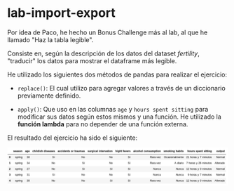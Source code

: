 # lab-import-export

Por idea de Paco, he hecho un Bonus Challenge más al lab, al que he llamado "Haz la tabla legible".

Consiste en, según la descripción de los datos del dataset *fertility*, "traducir" los datos para mostrar el dataframe más legible.

He utilizado los siguientes dos métodos de pandas para realizar el ejercicio:

* `replace()`: El cual utilizo para agregar valores a través de un diccionario previamente definido.

* `apply()`: Que uso en las columnas `age` y `hours spent sitting` para modificar sus datos según estos mismos y una función. He utilizado la **función lambda** para no depender de una función externa.

El resultado del ejercicio ha sido el siguiente:


![Resultado Bonus Challenge 2](bonus-challenge-solution.png)
